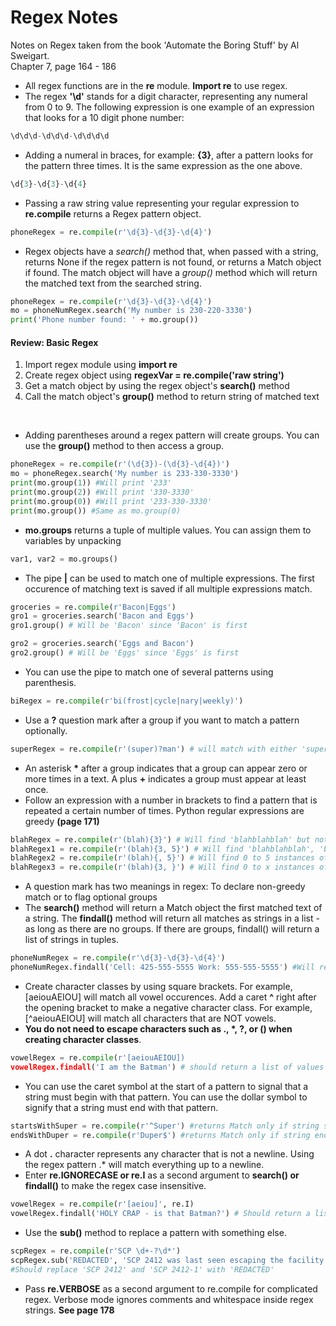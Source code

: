 # Regex Notes
Notes on Regex taken from the book 'Automate the Boring Stuff' by Al Sweigart.  
Chapter 7, page 164 - 186 
<br>
* All regex functions are in the **re** module. **Import re** to use regex.
* The regex **'\d'** stands for a digit character, representing any numeral from 0 to 9. The following expression is one example of an expression that looks for a 10 digit phone number:  

```python
\d\d\d-\d\d\d-\d\d\d\d
```
* Adding a numeral in braces, for example: **{3}**, after a pattern looks for the pattern three times. It is the same expression as the one above.

```python
\d{3}-\d{3}-\d{4}
```
* Passing a raw string value representing your regular expression to **re.compile** returns a Regex pattern object.
```python
phoneRegex = re.compile(r'\d{3}-\d{3}-\d{4}')
```
* Regex objects have a *search()* method that, when passed with a string, returns None if the regex pattern is not found, or returns a Match object if found. 
The match object will have a *group()* method which will return the matched text from the searched string.
```python
phoneRegex = re.compile(r'\d{3}-\d{3}-\d{4}')
mo = phoneNumRegex.search('My number is 230-220-3330')
print('Phone number found: ' + mo.group())
```

#### Review: Basic Regex
1. Import regex module using **import re**
2. Create regex object using **regexVar = re.compile('raw string')**
3. Get a match object by using the regex object's **search()** method
4. Call the match object's **group()** method to return string of matched text  
<br>  

* Adding parentheses around a regex pattern will create groups. You can use the **group()** method to then access a group.
```python
phoneRegex = re.compile(r'(\d{3})-(\d{3}-\d{4})')
mo = phoneRegex.search('My number is 233-330-3330')
print(mo.group(1)) #Will print '233'
print(mo.group(2)) #Will print '330-3330'
print(mo.group(0)) #Will print '233-330-3330'
print(mo.group()) #Same as mo.group(0)
```
* **mo.groups** returns a tuple of multiple values. You can assign them to variables by unpacking
```python
var1, var2 = mo.groups()
```

* The pipe **|** can be used to match one of multiple expressions. The first occurence of matching text is saved if all multiple expressions match.
```python
groceries = re.compile(r'Bacon|Eggs')
gro1 = groceries.search('Bacon and Eggs')
gro1.group() # Will be 'Bacon' since 'Bacon' is first

gro2 = groceries.search('Eggs and Bacon')
gro2.group() # Will be 'Eggs' since 'Eggs' is first
```
* You can use the pipe to match one of several patterns using parenthesis.
```python
biRegex = re.compile(r'bi(frost|cycle|nary|weekly)')
```
* Use a **?** question mark after a group if you want to match a pattern optionally.
```python
superRegex = re.compile(r'(super)?man') # will match with either 'superman' or 'man'
```
* An asterisk **\*** after a group indicates that a group can appear zero or more times in a text. A plus **\+** indicates a group must appear at least once.
* Follow an expression with a number in brackets to find a pattern that is repeated a certain number of times. Python regular expressions are greedy **(page 171)**
```python
blahRegex = re.compile(r'(blah){3}') # Will find 'blahblahblah' but not 'blahblah'
blahRegex1 = re.compile(r'(blah){3, 5}') # Will find 'blahblahblah', 'blahblahblahblah', and 'blahblahblahblahblah'
blahRegex2 = re.compile(r'(blah){, 5}') # Will find 0 to 5 instances of 'blah' group
blahRegex3 = re.compile(r'(blah){3, }') # Will find 0 to x instances of 'blah' group
```
* A question mark has two meanings in regex: To declare non-greedy match or to flag optional groups
* The **search()** method will return a Match object the first matched text of a string. The **findall()** method will return all matches as strings in a list - as long as there are no groups. If there are groups, findall() will return a list of strings in tuples.
```python
phoneNumRegex = re.compile(r'\d{3}-\d{3}-\d{4}')
phoneNumRegex.findall('Cell: 425-555-5555 Work: 555-555-5555') #Will return a list
```
* Create character classes by using square brackets. For example, \[aeiouAEIOU\] will match all vowel occurences. Add a caret **^** right after the opening bracket to make a negative character class. For example, \[^aeiouAEIOU\] will match all characters that are NOT vowels.
* **You do not need to escape characters such as \., \*, \?, or \(\) when creating character classes**.
```python
vowelRegex = re.compile(r'[aeiouAEIOU])
vowelRegex.findall('I am the Batman') # should return a list of values
```
* You can use the caret symbol at the start of a pattern to signal that a string must begin with that pattern. You can use the dollar symbol to signify that a string must end with that pattern.
```python
startsWithSuper = re.compile(r'^Super') #returns Match only if string starts with 'Super'
endsWithDuper = re.compile(r'Duper$') #returns Match only if string ends with 'Duper'
```
* A dot **\.** character represents any character that is not a newline. Using the regex pattern .* will match everything up to a newline.
* Enter **re.IGNORECASE or re.I** as a second argument to **search() or findall()** to make the regex case insensitive.
```python
vowelRegex = re.compile(r'[aeiou]', re.I)
vowelRegex.findall('HOLY CRAP - is that Batman?') # Should return a list [O, A, i... etc.]
```
* Use the **sub()** method to replace a pattern with something else.
```python
scpRegex = re.compile(r'SCP \d+-?\d*')
scpRegex.sub('REDACTED', 'SCP 2412 was last seen escaping the facility with SCP 2412-1')
#Should replace 'SCP 2412' and 'SCP 2412-1' with 'REDACTED'
```
* Pass **re.VERBOSE** as a second argument to re.compile for complicated regex. Verbose mode ignores comments and whitespace inside regex strings. **See page 178**
